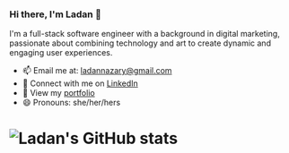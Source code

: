 ### Hi there, I'm Ladan 👋

I'm a full-stack software engineer with a background in digital marketing, passionate about combining technology and art to create dynamic and engaging user experiences.


- 📫 Email me at: ladannazary@gmail.com
- 👥 Connect with me on [LinkedIn](https://www.linkedin.com/in/ladan-nazari/)
- 📒 View my [portfolio](https://ladan-hub.github.io/)
- 😄 Pronouns: she/her/hers

# ![Ladan's GitHub stats](https://github-readme-stats.vercel.app/api?username=Ladan-hub&show_icons=true&theme=transparent)



